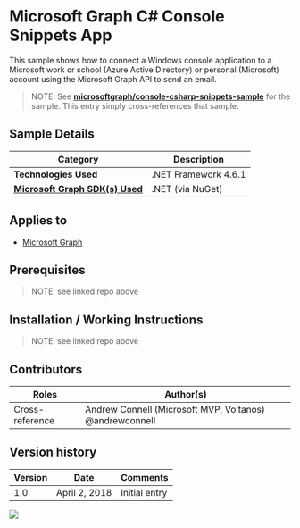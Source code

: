 # Microsoft Graph C# Console Snippets App

This sample shows how to connect a Windows console application to a Microsoft work or school (Azure Active Directory) or personal (Microsoft) account using the Microsoft Graph API to send an email.

> NOTE: See **[microsoftgraph/console-csharp-snippets-sample](https://github.com/microsoftgraph/console-csharp-snippets-sample)** for the sample. This entry simply cross-references that sample.

## Sample Details

|               Category               |     Description      |
| ------------------------------------ | -------------------- |
| **Technologies Used**                | .NET Framework 4.6.1 |
| **[Microsoft Graph SDK(s) Used][1]** | .NET (via NuGet)     |

## Applies to

* [Microsoft Graph](https://developer.microsoft.com/en-us/graph)

## Prerequisites

> NOTE: see linked repo above

## Installation / Working Instructions

> NOTE: see linked repo above

## Contributors

|      Roles      |                        Author(s)                        |
| --------------- | ------------------------------------------------------- |
| Cross-reference | Andrew Connell (Microsoft MVP, Voitanos) @andrewconnell |

## Version history

| Version |     Date      |   Comments    |
| ------- | ------------- | ------------- |
| 1.0     | April 2, 2018 | Initial entry |

[1]: https://developer.microsoft.com/en-us/graph/code-samples-and-sdks

<img src="https://telemetry.sharepointpnp.com/msgraph-community-samples/samples/console-csharp-snippets" />